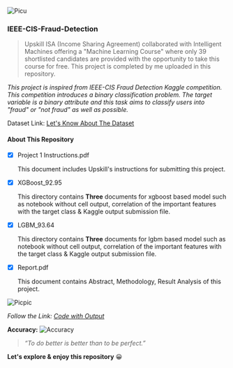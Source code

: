 ![Picu](https://user-images.githubusercontent.com/38761302/122346719-18d51480-cf6b-11eb-8eb8-fcab26f631bd.png)

### IEEE-CIS-Fraud-Detection

> Upskill ISA (Income Sharing Agreement) collaborated with Intelligent Machines offering a "Machine Learning Course" where only 39 shortlisted candidates are provided with the opportunity to take this course for free. This project is completed by me uploaded in this repository.

*This project is inspired from IEEE-CIS Fraud Detection Kaggle competition. This competition introduces a binary classification problem. The target variable is a binary attribute and this task aims to classify users into "fraud" or "not fraud" as well as possible.*

Dataset Link: [Let's Know About The Dataset](https://www.kaggle.com/c/ieee-fraud-detection/data)

#### About This Repository

- [x] Project 1 Instructions.pdf
      
    This document includes Upskill's instructions for submitting this project.

- [x] XGBoost_92.95
      
  This directory contains **Three** documents for xgboost based model such as notebook without cell output, correlation of the important features with the target class & Kaggle       output submission file.
      
- [x] LGBM_93.64

  This directory contains **Three** documents for lgbm based model such as notebook without cell output, correlation of the important features with the target class & Kaggle           output submission file.
      
- [x] Report.pdf
      
  This document contains Abstract, Methodology, Result Analysis of this project.
      
![Picpic](https://user-images.githubusercontent.com/38761302/122348218-c0067b80-cf6c-11eb-953d-e3d32517fd15.png)

*Follow the Link: [Code with Output](https://www.kaggle.com/lima21bd/fraud-detection-with-92-95-accuracy)*

**Accuracy:** ![Accuracy](https://user-images.githubusercontent.com/38761302/122349651-42dc0600-cf6e-11eb-830f-c43dab8f7f70.png)

> *“To do better is better than to be perfect.”*

**Let's explore & enjoy this repository** :grinning:
